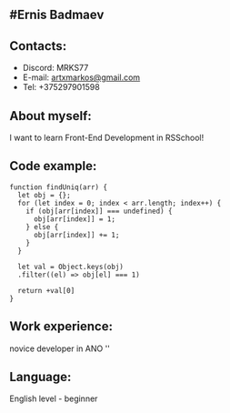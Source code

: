 ## #Ernis Badmaev

## Contacts:

-   Discord: MRKS77
-   E-mail: artxmarkos@gmail.com
-   Tel: +375297901598

## About myself:

I want to learn Front-End Development in RSSchool!

## Code example:

```
function findUniq(arr) {
  let obj = {};
  for (let index = 0; index < arr.length; index++) {
    if (obj[arr[index]] === undefined) {
      obj[arr[index]] = 1;
    } else {
      obj[arr[index]] += 1;
    }
  }

  let val = Object.keys(obj)
  .filter((el) => obj[el] === 1)

  return +val[0]
}
```

## Work experience:

novice developer in ANO ''

## Language:

English level - beginner
